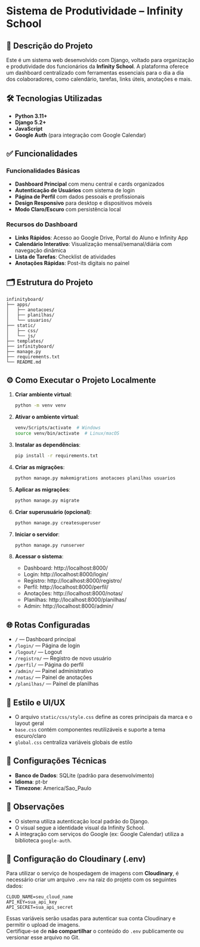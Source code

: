 
# Sistema de Produtividade – Infinity School

## 📌 Descrição do Projeto

Este é um sistema web desenvolvido com Django, voltado para organização e produtividade dos funcionários da **Infinity School**. A plataforma oferece um dashboard centralizado com ferramentas essenciais para o dia a dia dos colaboradores, como calendário, tarefas, links úteis, anotações e mais.

## 🛠 Tecnologias Utilizadas

- **Python 3.11+**
- **Django 5.2+**
- **JavaScript**
- **Google Auth** (para integração com Google Calendar)

## ✅ Funcionalidades

### Funcionalidades Básicas

- **Dashboard Principal** com menu central e cards organizados
- **Autenticação de Usuários** com sistema de login
- **Página de Perfil** com dados pessoais e profissionais
- **Design Responsivo** para desktop e dispositivos móveis
- **Modo Claro/Escuro** com persistência local

### Recursos do Dashboard

- **Links Rápidos**: Acesso ao Google Drive, Portal do Aluno e Infinity App
- **Calendário Interativo**: Visualização mensal/semanal/diária com navegação dinâmica
- **Lista de Tarefas**: Checklist de atividades
- **Anotações Rápidas**: Post-its digitais no painel

## 🗂 Estrutura do Projeto

```
infinityboard/
├── apps/
│   ├── anotacoes/
│   ├── planilhas/
│   └── usuarios/
├── static/
│   ├── css/
│   └── js/
├── templates/
├── infinityboard/
├── manage.py
├── requirements.txt
└── README.md
```

## ⚙️ Como Executar o Projeto Localmente

1. **Criar ambiente virtual**:
   ```bash
   python -m venv venv
   ```

2. **Ativar o ambiente virtual**:
   ```bash
   venv/Scripts/activate  # Windows
   source venv/bin/activate  # Linux/macOS
   ```

3. **Instalar as dependências**:
   ```bash
   pip install -r requirements.txt
   ```

4. **Criar as migrações**:
   ```bash
   python manage.py makemigrations anotacoes planilhas usuarios
   ```

5. **Aplicar as migrações**:
   ```bash
   python manage.py migrate
   ```

6. **Criar superusuário (opcional)**:
   ```bash
   python manage.py createsuperuser
   ```

7. **Iniciar o servidor**:
   ```bash
   python manage.py runserver
   ```

8. **Acessar o sistema**:
   - Dashboard: http://localhost:8000/
   - Login: http://localhost:8000/login/
   - Registro: http://localhost:8000/registro/
   - Perfil: http://localhost:8000/perfil/
   - Anotações: http://localhost:8000/notas/
   - Planilhas: http://localhost:8000/planilhas/
   - Admin: http://localhost:8000/admin/

## 🌐 Rotas Configuradas

- `/` — Dashboard principal  
- `/login/` — Página de login  
- `/logout/` — Logout  
- `/registro/` — Registro de novo usuário  
- `/perfil/` — Página do perfil  
- `/admin/` — Painel administrativo  
- `/notas/` — Painel de anotações  
- `/planilhas/` — Painel de planilhas  

## 🎨 Estilo e UI/UX

- O arquivo `static/css/style.css` define as cores principais da marca e o layout geral
- `base.css` contém componentes reutilizáveis e suporte a tema escuro/claro
- `global.css` centraliza variáveis globais de estilo

## 🧩 Configurações Técnicas

- **Banco de Dados**: SQLite (padrão para desenvolvimento)
- **Idioma**: pt-br
- **Timezone**: America/Sao_Paulo

## 📎 Observações

- O sistema utiliza autenticação local padrão do Django.
- O visual segue a identidade visual da Infinity School.
- A integração com serviços do Google (ex: Google Calendar) utiliza a biblioteca `google-auth`.


## 🔐 Configuração do Cloudinary (.env)

Para utilizar o serviço de hospedagem de imagens com **Cloudinary**, é necessário criar um arquivo `.env` na raiz do projeto com os seguintes dados:

```
CLOUD_NAME=seu_cloud_name
API_KEY=sua_api_key
API_SECRET=sua_api_secret
```

Essas variáveis serão usadas para autenticar sua conta Cloudinary e permitir o upload de imagens.  
Certifique-se de **não compartilhar** o conteúdo do `.env` publicamente ou versionar esse arquivo no Git.
